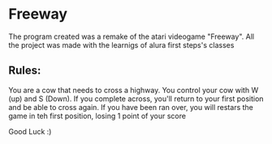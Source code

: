 # Freeway
The program created was a remake of the atari videogame "Freeway". All the project was made with the learnigs of alura first steps's classes

## Rules:

You are a cow that needs to cross a highway. You control your cow with W (up) and S (Down). 
If you complete across, you'll return to your first position and be able to cross again.
If you have been ran over, you will restars the game in teh first position, losing 1 point of your score

Good Luck :)
